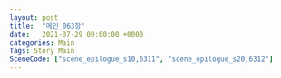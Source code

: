 ```yaml
---
layout: post
title:  "메인_063장"
date:   2021-07-29 00:00:00 +0000
categories: Main
Tags: Story Main
SceneCode: ["scene_epilogue_s10,6311", "scene_epilogue_s20,6312"]
---
```

